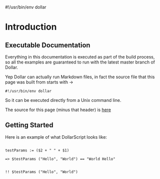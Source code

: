 #!/usr/bin/env dollar

Introduction
============

Executable Documentation
------------------------

Everything in this documentation is executed as part of the build process, so all the examples are guaranteed to run with the latest master branch of Dollar. 

Yep Dollar can actually run Markdown files, in fact the source file that this page was built from starts with  ->


```
#!/usr/bin/env dollar
```
So it can be executed directly from a Unix command line.

The source for this page (minus that header) is [here](scripting.md)

Getting Started
---------------

Here is an example of what DollarScript looks like:

```dollar  

testParams := ($2 + " " + $1)

=> $testParams ("Hello", "World") == "World Hello"


!! $testParams ("Hello", "World")

```
